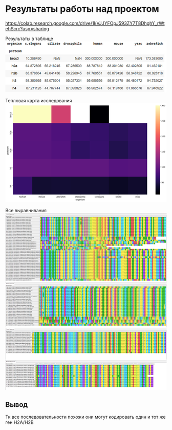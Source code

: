 # Результаты работы над проектом
https://colab.research.google.com/drive/1kVJJYFOpJ593ZY7T8DhghY_rWtehScrc?usp=sharing

Результаты в таблице
![Результаты в таблице](https://github.com/LinaFoxler/project_BI/blob/main/1.png)


Тепловая карта исследования
![Результаты в таблице](https://github.com/LinaFoxler/project_BI/blob/main/2.png)

Все выравнивания
![Все выравнивания](https://github.com/LinaFoxler/project_BI/blob/main/H2A.PNG)
![Все выравнивания](https://github.com/LinaFoxler/project_BI/blob/main/H2B.PNG)
![Все выравнивания](https://github.com/LinaFoxler/project_BI/blob/main/H3.PNG)
![Все выравнивания](https://github.com/LinaFoxler/project_BI/blob/main/H4.PNG)

## Вывод
Тк все последовательности похожи они могут кодировать один и тот же ген H2A/H2B
